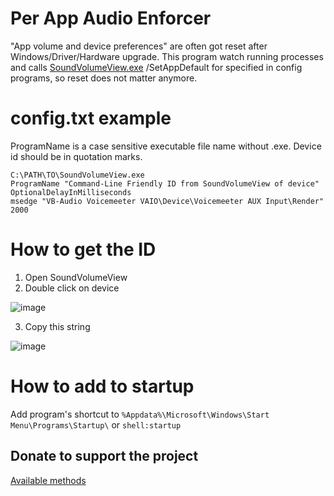 # Per App Audio Enforcer

"App volume and device preferences" are often got reset after Windows/Driver/Hardware upgrade. This program watch running processes and calls [SoundVolumeView.exe](https://www.nirsoft.net/utils/sound_volume_view.html) /SetAppDefault for specified in config programs, so reset does not matter anymore.

# config.txt example
ProgramName is a case sensitive executable file name without .exe. Device id should be in quotation marks.
```
C:\PATH\TO\SoundVolumeView.exe
ProgramName "Command-Line Friendly ID from SoundVolumeView of device" OptionalDelayInMilliseconds
msedge "VB-Audio Voicemeeter VAIO\Device\Voicemeeter AUX Input\Render" 2000
```
# How to get the ID
1. Open SoundVolumeView
2. Double click on device

![image](https://github.com/user-attachments/assets/d9318ab4-17f0-4cef-b118-aa1c2e6f9641)

3. Copy this string

![image](https://github.com/user-attachments/assets/b0254bcc-840d-4829-9d40-31e1f8857eae)

# How to add to startup
Add program's shortcut to `%Appdata%\Microsoft\Windows\Start Menu\Programs\Startup\` or `shell:startup`

## Donate to support the project
[Available methods](https://taplink.cc/atgdev)
